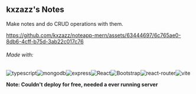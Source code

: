 ## kxzazz's Notes

Make notes and do CRUD operations with them.

https://github.com/kxzazz/noteapp-mern/assets/63444697/6c765ae0-8db6-4cff-b75d-3ab22c017c76

###### Made with:

![typescript](https://img.shields.io/badge/TypeScript-007ACC?style=for-the-badge&logo=typescript&logoColor=white)![mongodb](https://img.shields.io/badge/MongoDB-4EA94B?style=for-the-badge&logo=mongodb&logoColor=white)![express](https://img.shields.io/badge/Express%20js-000000?style=for-the-badge&logo=express&logoColor=white)![React](https://img.shields.io/badge/React-20232A?style=for-the-badge&logo=react&logoColor=61DAFB)![Bootstrap](https://img.shields.io/badge/Bootstrap-563D7C?style=for-the-badge&logo=bootstrap&logoColor=white)![react-router](https://img.shields.io/badge/React_Router-CA4245?style=for-the-badge&logo=react-router&logoColor=white)![vite](https://img.shields.io/badge/Vite-B73BFE?style=for-the-badge&logo=vite&logoColor=FFD62E)

**Note: Couldn't deploy for free, needed a ever running server**
